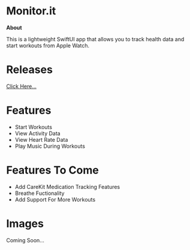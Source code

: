 # Monitor.it
**About**

This is a lightweight SwiftUI app that allows you to track health data and start workouts from Apple Watch.

# Releases

[Click Here...](https://github.com/markydoodled/Monitor.it/releases)

# Features

- Start Workouts
- View Activity Data
- View Heart Rate Data
- Play Music During Workouts

# Features To Come

- Add CareKit Medication Tracking Features
- Breathe Fuctionality
- Add Support For More Workouts

# Images

Coming Soon...
